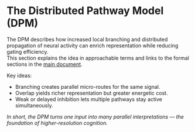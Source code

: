 # The Distributed Pathway Model (DPM)

The DPM describes how increased local branching and distributed propagation of neural activity
can enrich representation while reducing gating efficiency.  
This section explains the idea in approachable terms and links to the formal sections
in the [main document](higher-resolution-hypothesis.md#the-distributed-pathway-model-dpm).

Key ideas:
- Branching creates parallel micro-routes for the same signal.
- Overlap yields richer representation but greater energetic cost.
- Weak or delayed inhibition lets multiple pathways stay active simultaneously.

*In short, the DPM turns one input into many parallel interpretations — the foundation of higher-resolution cognition.*
